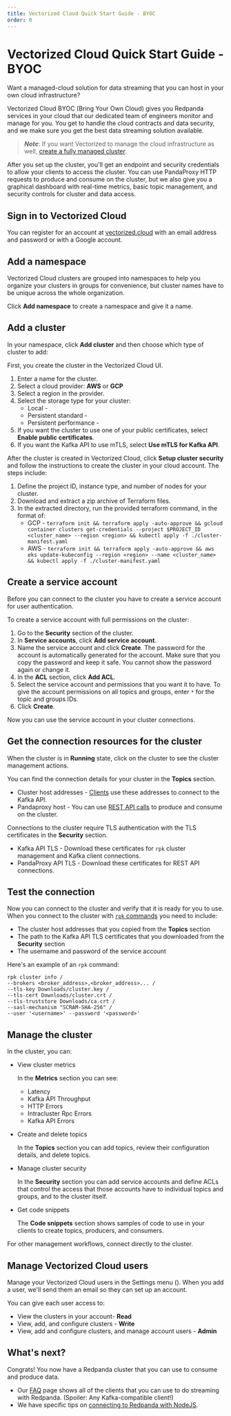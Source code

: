 ```yaml
---
title: Vectorized Cloud Quick Start Guide - BYOC
order: 0
---
```


# Vectorized Cloud Quick Start Guide - BYOC

Want a managed-cloud solution for data streaming that you can host in your own cloud infrastructure?

Vectorized Cloud BYOC (Bring Your Own Cloud) gives you Redpanda services in your cloud that our dedicated team of engineers monitor and manage for you.
You get to handle the cloud contracts and data security, and we make sure you get the best data streaming solution available.

> **_Note_**: If you want Vectorized to manage the cloud infrastructure as well, [create a fully managed cluster](/docs/quick-start-cloud-managed).

After you set up the cluster, you'll get an endpoint and security credentials to allow your clients to access the cluster.
You can use PandaProxy HTTP requests to produce and consume on the cluster,
but we also give you a graphical dashboard with real-time metrics, basic topic management, and security controls for cluster and data access.

## Sign in to Vectorized Cloud

You can register for an account at [vectorized.cloud](vectorized.cloud) with an email address and password or with a Google account.

## Add a namespace

Vectorized Cloud clusters are grouped into namespaces to help you organize your clusters in groups for convenience,
but cluster names have to be unique across the whole organization.

Click **Add namespace** to create a namespace and give it a name.

## Add a cluster

In your namespace, click **Add cluster** and then choose which type of cluster to add:

First, you create the cluster in the Vectorized Cloud UI.

1. Enter a name for the cluster.
1. Select a cloud provider: **AWS** or **GCP**
1. Select a region in the provider.
1. Select the storage type for your cluster:
    - Local - 
    - Persistent standard - 
    - Persistent performance -
1. If you want the cluster to use one of your public certificates, select **Enable public certificates**.
1. If you want the Kafka API to use mTLS, select **Use mTLS for Kafka API**.

After the cluster is created in Vectorized Cloud, click **Setup cluster security** and follow the instructions to create the cluster in your cloud account.
The steps include:

1. Define the project ID, instance type, and number of nodes for your cluster.
1. Download and extract a zip archive of Terraform files.
1. In the extracted directory, run the provided terraform command, in the format of:
    - GCP - `terraform init && terraform apply -auto-approve && gcloud container clusters get-credentials --project $PROJECT_ID <cluster_name> --region <region> && kubectl apply -f ./cluster-manifest.yaml`
    - AWS - `terraform init && terraform apply -auto-approve && aws eks update-kubeconfig --region <region> --name <cluster_name> && kubectl apply -f ./cluster-manifest.yaml`

## Create a service account

Before you can connect to the cluster you have to create a service account for user authentication.

To create a service account with full permissions on the cluster:

1. Go to the **Security** section of the cluster.
2. In **Service accounts**, click **Add service account**.
3. Name the service account and click **Create**.
    The password for the account is automatically generated for the account.
    Make sure that you copy the password and keep it safe.
    You cannot show the password again or change it.
4. In the **ACL** section, click **Add ACL**.
5. Select the service account and permissions that you want it to have.
    To give the account permissions on all topics and groups, enter `*` for the topic and groups IDs.
6. Click **Create**.

Now you can use the service account in your cluster connections.

## Get the connection resources for the cluster

When the cluster is in **Running** state, click on the cluster to see the cluster management actions.

You can find the connection details for your cluster in the **Topics** section.

- Cluster host addresses - [Clients](/docs/faq/) use these addresses to connect to the Kafka API.
- Pandaproxy host - You can use [REST API calls](https://vectorized.io/blog/pandaproxy/) to produce and consume on the cluster.

Connections to the cluster require TLS authentication with the TLS certificates in the **Security** section.

- Kafka API TLS - Download these certificates for `rpk` cluster management and Kafka client connections.
- PandaProxy API TLS - Download these certificates for REST API connections.

## Test the connection

Now you can connect to the cluster and verify that it is ready for you to use.
When you connect to the cluster with [`rpk` commands](/docs/rpk-commands) you need to include:

- The cluster host addresses that you copied from the **Topics** section
- The path to the Kafka API TLS certificates that you downloaded from the **Security** section
- The username and password of the service account

Here's an example of an `rpk` command:

```
rpk cluster info /
--brokers <broker_address>,<broker_address>... /
--tls-key Downloads/cluster.key /
--tls-cert Downloads/cluster.crt /
--tls-truststore Downloads/ca.crt /
--sasl-mechanism "SCRAM-SHA-256" /
--user '<username>' --password '<password>'
```

## Manage the cluster

In the cluster, you can:

- View cluster metrics

    In the **Metrics** section you can see:
    
    - Latency
    - Kafka API Throughput
    - HTTP Errors
    - Intracluster Rpc Errors
    - Kafka API Errors

- Create and delete topics

    In the **Topics** section you can add topics, review their configuration details, and delete topics.

- Manage cluster security

    In the **Security** section you can add service accounts
    and define ACLs that control the access that those accounts have to individual topics and groups, and to the cluster itself.

- Get code snippets

    The **Code snippets** section shows samples of code to use in your clients to create topics, producers, and consumers.

For other management workflows, connect directly to the cluster.

## Manage Vectorized Cloud users

Manage your Vectorized Cloud users in the Settings menu (<icon type="settings"/>).
When you add a user, we'll send them an email so they can set up an account.

You can give each user access to:

- View the clusters in your account- **Read**
- View, add, and configure clusters - **Write**
- View, add and configure clusters, and manage account users - **Admin**

## What's next?

Congrats! You now have a Redpanda cluster that you can use to consume and produce data.

- Our [FAQ](/docs/faq) page shows all of the clients that you can use to do streaming with Redpanda.
     (Spoiler: Any Kafka-compatible client!)
- We have specific tips on [connecting to Redpanda with NodeJS](/docs/guide-nodejs/).